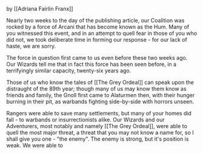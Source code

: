 by [[Adriana Fairlin Franx]]

Nearly two weeks to the day of the publishing article, our Coalition was rocked by a force of Arcani that has become known as the Hum. Many of you witnessed this event, and in an attempt to quell fear in those of you who did not, we took deliberate time in forming our response - for our lack of haste, we are sorry.

The force in question first came to us even before these two weeks ago. Our Wizards tell me that in fact this force has been seen before, in a terrifyingly similar capacity, twenty-six years ago. 

Those of us who know the tales of [[The Grey Ordeal]] can speak upon the distraught of the 89th year; though many of us may know them know as friends and family, the Gnoll first came to Alaturmen then, with their hunger burning in their pit, as warbands fighting side-by-side with horrors unseen. 

Rangers were able to save many settlements, but many of your homes did fall - to warbands or insurrectionists alike. Our Wizards and our Adventurers, most notably and namely [[The Grey Ordeal]], were able to quell the most major threat, a threat that you may not know a name for, so I shall give you one - "the enemy". The enemy is strong, but it's position is weak. We were able to 
